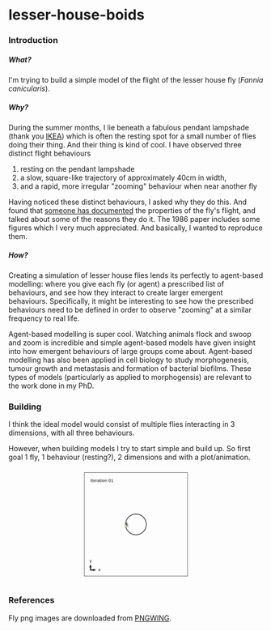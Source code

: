 # lesser-house-boids

### Introduction

##### What?
I'm trying to build a simple model of the flight of the lesser house fly (_Fannia canicularis_).

##### Why?

During the summer months, I lie beneath a fabulous pendant lampshade (thank you [IKEA](https://www.ikea.com/gb/en/p/krusning-pendant-lamp-shade-white-50259921/)) which is often the resting spot for a small number of flies doing their thing. And their thing is kind of cool. I have observed three distinct flight behaviours
1. resting on the pendant lampshade
2. a slow, square-like trajectory of approximately 40cm in width,
3. and a rapid, more irregular "zooming" behaviour when near another fly

Having noticed these distinct behaviours, I asked why they do this. And found that [someone has documented](https://www.jstor.org/stable/4599948) the properties of the fly's flight, and talked about some of the reasons they do it. The 1986 paper includes some figures which I very much appreciated. And basically, I wanted to reproduce them.

##### How?

Creating a simulation of lesser house flies lends its perfectly to agent-based modelling: where you give each fly (or agent) a prescribed list of behaviours, and see how they interact to create larger emergent behaviours. Specifically, it might be interesting to see how the prescribed behaviours need to be defined in order to observe "zooming" at a similar frequency to real life.

Agent-based modelling is super cool. Watching animals flock and swoop and zoom is incredible and simple agent-based models have given insight into how emergent behaviours of large groups come about. Agent-based modelling has also been applied in cell biology to study morphogenesis, tumour growth and metastasis and formation of bacterial biofilms. These types of models (particularly as applied to morphogensis) are relevant to the work done in my PhD.

### Building

I think the ideal model would consist of multiple flies interacting in 3 dimensions, with all three behaviours.

However, when building models I try to start simple and build up. So first goal 1 fly, 1 behaviour (resting?), 2 dimensions and with a plot/animation.

![Progress](progress.gif)


### References
Fly png images are downloaded from [PNGWING](https://www.pngwing.com/).


